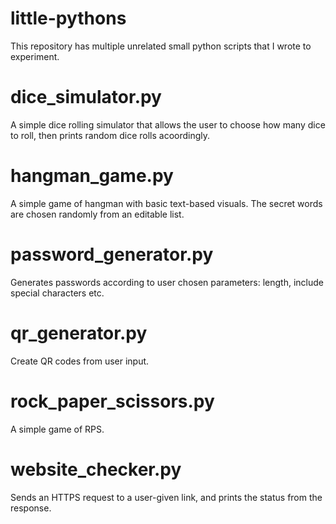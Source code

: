 # little-pythons
This repository has multiple unrelated small python scripts that I wrote to experiment.


# dice_simulator.py
A simple dice rolling simulator that allows the user to choose how many dice to roll, then prints random dice rolls acoordingly.

# hangman_game.py
A simple game of hangman with basic text-based visuals. The secret words are chosen randomly from an editable list.

# password_generator.py
Generates passwords according to user chosen parameters: length, include special characters etc.

# qr_generator.py
Create QR codes from user input.

# rock_paper_scissors.py
A simple game of RPS.

# website_checker.py
Sends an HTTPS request to a user-given link, and prints the status from the response.
